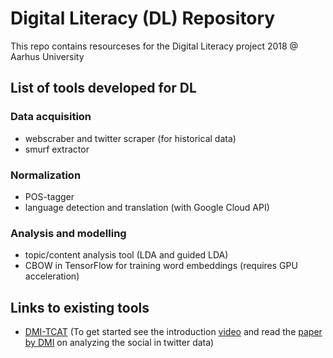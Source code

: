 # Digital Literacy (DL) Repository
This repo contains resourceses for the Digital Literacy project 2018 @ Aarhus University

## List of tools developed for DL

### Data acquisition
- webscraber and twitter scraper (for historical data)
- smurf extractor

### Normalization
- POS-tagger
- language detection and translation (with Google Cloud API)

### Analysis and modelling
- topic/content analysis tool (LDA and guided LDA)
- CBOW in TensorFlow for training word embeddings (requires GPU acceleration)

## Links to existing tools
- [DMI-TCAT](https://github.com/digitalmethodsinitiative/dmi-tcat/wiki) (To get started see the introduction [video](http://video.itu.dk/video/11366273/using-tcat-analysis-page) and read the [paper by DMI](https://wiki.digitalmethods.net/Dmi/DetectingTheSocials) on analyzing the social in twitter data)
